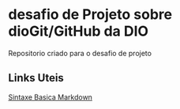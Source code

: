 #  desafio de Projeto sobre dioGit/GitHub da DIO 
Repositorio  criado para o desafio de projeto

## Links Uteis
[Sintaxe Basica Markdown](https://www.markdownguide.org/basic-syntax/)
